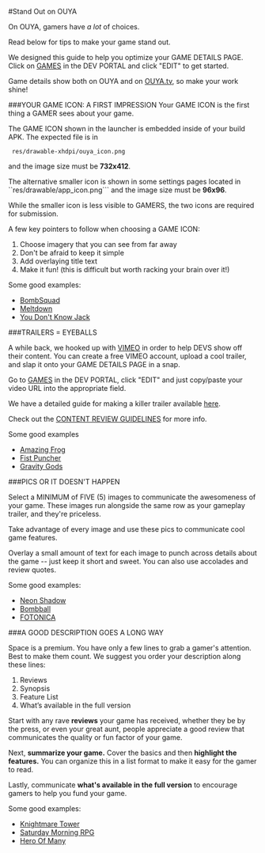 #Stand Out on OUYA

On OUYA, gamers have *a lot* of choices. 

Read below for tips to make your game stand out. 

We designed this guide to help you optimize your GAME DETAILS PAGE. Click on [GAMES](https://gamers.ouya.tv/developers/games) in the DEV PORTAL and click "EDIT" to get started.

Game details show both on OUYA and on [OUYA.tv](https://www.ouya.tv/games/), so make your work shine!


###YOUR GAME ICON: A FIRST IMPRESSION
Your GAME ICON is the first thing a GAMER sees about your game.

The GAME ICON shown in the launcher is embedded inside of your build APK. The expected file is in
```
 res/drawable-xhdpi/ouya_icon.png
```
 and the image size must be **732x412**.

The alternative smaller icon is shown in some settings pages located in
``res/drawable/app_icon.png``` and the image size must be **96x96**.

While the smaller icon is less visible to GAMERS, the two icons are required for submission.

A few key pointers to follow when choosing a GAME ICON:

1. Choose imagery that you can see from far away 
2. Don't be afraid to keep it simple
3. Add overlaying title text
4. Make it fun! (this is difficult but worth racking your brain over it!)

Some good examples:

* [BombSquad](https://www.ouya.tv/game/BombSquad/) 
* [Meltdown](https://www.ouya.tv/game/Meltdown/)
* [You Don't Know Jack](https://www.ouya.tv/game/YOU-DONT-KNOW-JACK/)

###TRAILERS = EYEBALLS

A while back, we hooked up with [VIMEO](https://www.vimeo.com) in order to help DEVS show off their content. You can create a free VIMEO account, upload a cool trailer, and slap it onto your GAME DETAILS PAGE in a snap.

Go to [GAMES](https://gamers.ouya.tv/developers/games) in the DEV PORTAL, click "EDIT" and just copy/paste your video URL into the appropriate field.

We have a detailed guide for making a killer trailer available [here](https://gamers.ouya.tv/developers/video-guidelines).

Check out the [CONTENT REVIEW GUIDELINES](https://devs.ouya.tv/developers/docs/content-review-guidelines) for more info.

Some good examples

* [Amazing Frog](https://www.ouya.tv/game/Amazing-Frog-TV-Time/)
* [Fist Puncher](https://www.ouya.tv/game/Fist-Puncher/)
* [Gravity Gods](https://www.ouya.tv/game/Gravity-Gods/)

###PICS OR IT DOESN'T HAPPEN

Select a MINIMUM of FIVE (5) images to communicate the awesomeness of your game. These images run alongside the same row as your gameplay trailer, and they're priceless. 

Take advantage of every image and use these pics to communicate cool game features.  

Overlay a small amount of text for each image to punch across details about the game -- just keep it short and sweet.  You can also use accolades and review quotes.

Some good examples:

* [Neon Shadow](https://www.ouya.tv/game/Neon-Shadow/)
* [Bombball](https://www.ouya.tv/game/Bombball/)
* [FOTONICA](https://www.ouya.tv/game/FOTONICA/)

###A GOOD DESCRIPTION GOES A LONG WAY

Space is a premium. You have only a few lines to grab a gamer's attention. Best to make them count. We suggest you order your description along these lines: 

1.	Reviews
2.	Synopsis
3.	Feature List
4.	What’s available in the full version

Start with any rave **reviews** your game has received, whether they be by the press, or even your great aunt, people appreciate a good review that communicates the quality or fun factor of your game.

Next, **summarize your game.** Cover the basics and then **highlight the features.** You can organize this in a list format to make it easy for the gamer to read.

Lastly, communicate **what's available in the full version** to encourage gamers to help you fund your game.

Some good examples:

* [Knightmare Tower](https://www.ouya.tv/game/Knightmare-Tower/)
* [Saturday Morning RPG](https://www.ouya.tv/game/Saturday-Morning-RPG/)
* [Hero Of Many](https://www.ouya.tv/game/Hero-of-Many/)
